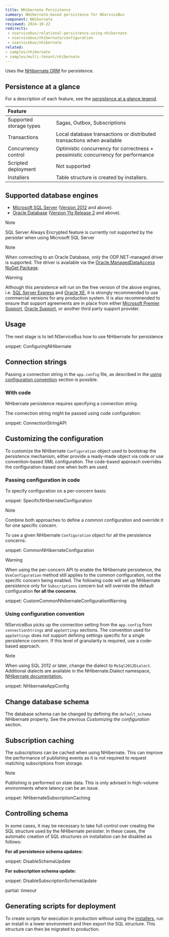 ```yaml
---
title: NHibernate Persistence
summary: NHibernate-based persistence for NServiceBus
component: NHibernate
reviewed: 2024-10-22
redirects:
 - nservicebus/relational-persistence-using-nhibernate
 - nservicebus/nhibernate/configuration
 - nservicebus/nhibernate
related:
- samples/nhibernate
- samples/multi-tenant/nhibernate
---
```


Uses the [NHibernate ORM](https://nhibernate.info/) for persistence.


## Persistence at a glance

For a description of each feature, see the [persistence at a glance legend](/persistence/#persistence-at-a-glance).

|Feature                    |   |
|:---                       |---
|Supported storage types    |Sagas, Outbox, Subscriptions
|Transactions               |Local database transactions or distributed transactions when available
|Concurrency control        |Optimistic concurrency for correctness + pessimistic concurrency for performance
|Scripted deployment        |Not supported
|Installers                 |Table structure is created by installers.


## Supported database engines

 * [Microsoft SQL Server](https://www.microsoft.com/en-au/sql-server/) ([Version 2012](https://docs.microsoft.com/en-us/sql/release-notes/sql-server-2012-release-notes) and above).
 * [Oracle Database](https://www.oracle.com/database/index.html) ([Version 11g Release 2](https://docs.oracle.com/cd/E11882_01/readmes.112/e41331/chapter11204.htm) and above).

> [!NOTE]
> SQL Server Always Encrypted feature is currently not supported by the persister when using Microsoft SQL Server

> [!NOTE]
> When connecting to an Oracle Database, only the ODP.NET-managed driver is supported. The driver is available via the [Oracle.ManagedDataAccess NuGet Package](https://www.nuget.org/packages/Oracle.ManagedDataAccess).

> [!WARNING]
> Although this persistence will run on the free version of the above engines, i.e. [SQL Server Express](https://www.microsoft.com/en-au/sql-server/sql-server-editions-express) and [Oracle XE](https://www.oracle.com/technetwork/database/database-technologies/express-edition/overview/index.html), it is strongly recommended to use commercial versions for any production system. It is also recommended to ensure that support agreements are in place from either [Microsoft Premier Support](https://www.microsoft.com/en-us/microsoftservices/support.aspx), [Oracle Support](https://www.oracle.com/support/index.html), or another third party support provider.

## Usage

The next stage is to tell NServiceBus how to use NHibernate for persistence

snippet: ConfiguringNHibernate

## Connection strings

Passing a connection string in the `app.config` file, as described in the [using configuration convention](/persistence/nhibernate/#customizing-the-configuration-using-configuration-convention) section is possible.

### With code

NHibernate persistence requires specifying a connection string.

The connection string might be passed using code configuration:

snippet: ConnectionStringAPI

## Customizing the configuration

To customize the NHibernate `Configuration` object used to bootstrap the persistence mechanism, either provide a ready-made object via code or use convention-based XML configuration. The code-based approach overrides the configuration-based one when both are used.

### Passing configuration in code

To specify configuration on a per-concern basis:

snippet: SpecificNHibernateConfiguration

> [!NOTE]
> Combine both approaches to define a common configuration and override it for one specific concern.

To use a given NHibernate `Configuration` object for all the persistence concerns:

snippet: CommonNHibernateConfiguration

> [!WARNING]
> When using the per-concern API to enable the NHibernate persistence, the `UseConfiguration` method still applies to the common configuration, not the specific concern being enabled. The following code will set up NHibernate persistence only for `Subscriptions` concern but will override the default configuration **for all the concerns**.

snippet: CustomCommonNhibernateConfigurationWarning

### Using configuration convention

NServiceBus picks up the connection setting from the `app.config` from `connectionStrings` and `appSettings` sections. The convention used for `appSettings` does not support defining settings specific for a single persistence concern. If this level of granularity is required, use a code-based approach.

> [!NOTE]
> When using SQL 2012 or later, change the dialect to `MsSql2012Dialect`. Additional dialects are available in the NHibernate.Dialect namespace, [NHibernate documentation.](https://nhibernate.info/doc/)

snippet: NHibernateAppConfig

## Change database schema

The database schema can be changed by defining the `default_schema` NHibernate property. See the previous *Customizing the configuration* section.

## Subscription caching

The subscriptions can be cached when using NHibernate. This can improve the performance of publishing events as it is not required to request matching subscriptions from storage.

> [!NOTE]
> Publishing is performed on stale data. This is only advised in high-volume environments where latency can be an issue.

snippet: NHibernateSubscriptionCaching

## Controlling schema

In some cases, it may be necessary to take full control over creating the SQL structure used by the NHibernate persister. In these cases, the automatic creation of SQL structures on installation can be disabled as follows:

**For all persistence schema updates:**

snippet: DisableSchemaUpdate

**For subscription schema update:**

snippet: DisableSubscriptionSchemaUpdate

partial: timeout

## Generating scripts for deployment

To create scripts for execution in production without using the [installers](/nservicebus/operations/installers.md), run an install in a lower environment and then export the SQL structure. This structure can then be migrated to production.
